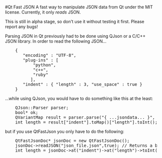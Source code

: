 #Qt Fast JSON
A fast way to manipulate JSON data from Qt under the MIT license.
Currently, it only *reads* JSON.

This is still in alpha stage, so don't use it without testing it first.
Please report any bugs!

Parsing JSON in Qt previously had to be done using QJson or a C/C++ JSON library.
In order to read the following JSON...
<pre>
	{
	   "encoding" : "UTF-8",
	   "plug-ins" : [
		   "python",
		   "c++",
		   "ruby"
		  ],
	   "indent" : { "length" : 3, "use_space" : true }
	}
</pre>
...while using QJson, you would have to do something like this at the least:
<pre>
	QJson::Parser parser;
	bool* ok;
	QVariantMap result = parser.parse("{ ...jsondata... }", &ok).toMap();
	int length = result["indent"].toMap()["length"].toInt();
</pre>
but if you use QtFastJson you only have to do the following:
<pre>
	QtFastJsonDoc* jsonDoc = new QtFastJsonDoc();
    jsonDoc->readJSON("json_file.json",true); // Returns a bool of OK.
    int length = jsonDoc->at("indent")->at("length")->toInt();
</pre>
